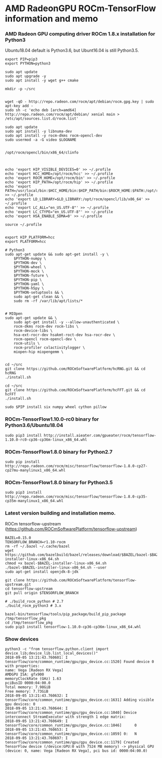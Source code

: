 # AMD RadeonGPU ROCm-TensorFlow information and memo


### AMD Radeon GPU computing driver ROCm 1.8.x installation for Python3
Ubuntu18.04 default is Python3.6, but Ubunt16.04 is still Python3.5. 
```
export PIP=pip3
export PYTHON=python3

sudo apt update
sudo apt upgrade -y
sudo apt install -y wget g++ cmake

mkdir -p ~/src


wget -qO - http://repo.radeon.com/rocm/apt/debian/rocm.gpg.key | sudo apt-key add -
sudo sh -c 'echo deb [arch=amd64] http://repo.radeon.com/rocm/apt/debian/ xenial main > /etc/apt/sources.list.d/rocm.list'

sudo apt update
sudo apt install -y libnuma-dev
sudo apt install -y rocm-dkms rocm-opencl-dev
sudo usermod -a -G video $LOGNAME


/opt/rocm/opencl/bin/x86_64/clinfo



echo 'export HIP_VISIBLE_DEVICES=0' >> ~/.profile
echo 'export HCC_HOME=/opt/rocm/hcc' >> ~/.profile
echo 'export ROCM_HOME=/opt/rocm/bin' >> ~/.profile
echo 'export HIP_PATH=/opt/rocm/hip' >> ~/.profile
echo 'export PATH=/usr/local/bin:$HCC_HOME/bin:$HIP_PATH/bin:$ROCM_HOME:$PATH:/opt/rocm/opencl/bin/x86_64' >> ~/.profile
echo 'export LD_LIBRARY=$LD_LIBRARY:/opt/rocm/opencl/lib/x86_64' >> ~/.profile
echo 'export LC_ALL="en_US.UTF-8"' >> ~/.profile
echo 'export LC_CTYPE="en_US.UTF-8"' >> ~/.profile
echo 'export HSA_ENABLE_SDMA=0' >> ~/.profile

source ~/.profile


export HIP_PLATFORM=hcc
export PLATFORM=hcc

# Python3
sudo apt-get update && sudo apt-get install -y \
    $PYTHON-numpy \
    $PYTHON-dev \
    $PYTHON-wheel \
    $PYTHON-mock \
    $PYTHON-future \
    $PYTHON-pip \
    $PYTHON-yaml \
    $PYTHON-h5py \
    $PYTHON-setuptools && \
    sudo apt-get clean && \
    sudo rm -rf /var/lib/apt/lists/*


# MIOpen
sudo apt-get update && \
    sudo apt-get install -y --allow-unauthenticated \
    rocm-dkms rocm-dev rocm-libs \
    rocm-device-libs \
    hsa-ext-rocr-dev hsakmt-roct-dev hsa-rocr-dev \
    rocm-opencl rocm-opencl-dev \
    rocm-utils \
    rocm-profiler cxlactivitylogger \
    miopen-hip miopengemm \


cd ~/src
git clone https://github.com/ROCmSoftwarePlatform/hcRNG.git && cd hcRNG
./install.sh

cd ~/src
git clone https://github.com/ROCmSoftwarePlatform/hcFFT.git && cd hcFFT
./install.sh

sudo $PIP install six numpy wheel cython pillow
```


### ROCm-TensorFlow1.10.0-rc0 binary for Python3.6/Ubuntu18.04
```sudo pip3 install http://install.aieater.com/gpueater/rocm/tensorflow-1.10.0-rc0-cp36-cp36m-linux_x86_64.whl```

### ROCm-TensorFlow1.8.0 binary for Python2.7
```sudo pip install http://repo.radeon.com/rocm/misc/tensorflow/tensorflow-1.8.0-cp27-cp27mu-manylinux1_x86_64.whl```
### ROCm-TensorFlow1.8.0 binary for Python3.5 
```sudo pip3 install http://repo.radeon.com/rocm/misc/tensorflow/tensorflow-1.8.0-cp35-cp35m-manylinux1_x86_64.whl```

### Latest version building and installation memo.
ROCm tensorflow-upstream  (https://github.com/ROCmSoftwarePlatform/tensorflow-upstream)

```
BAZEL=0.15.0
TENSORFLOW_BRANCH=r1.10-rocm
rm -rf ~/.bazel ~/.cache/bazel
wget https://github.com/bazelbuild/bazel/releases/download/$BAZEL/bazel-$BAZEL-installer-linux-x86_64.sh
chmod +x bazel-$BAZEL-installer-linux-x86_64.sh
./bazel-$BAZEL-installer-linux-x86_64.sh --user
sudo apt-get install openjdk-8-jdk
	
git clone https://github.com/ROCmSoftwarePlatform/tensorflow-upstream.git
cd tensorflow-upstream
git pull origin $TENSORFLOW_BRANCH
	
# ./build_rocm_python # 2.7
./build_rocm_python3 # 3.x
	
bazel-bin/tensorflow/tools/pip_package/build_pip_package /tmp/tensorflow_pkg
cd /tmp/tensorflow_pkg
sudo pip3 install tensorflow-1.10.0-cp36-cp36m-linux_x86_64.whl
```


### Show devices
```
python3 -c "from tensorflow.python.client import device_lib;device_lib.list_local_devices()"
2018-09-05 13:21:43.760601: I tensorflow/core/common_runtime/gpu/gpu_device.cc:1520] Found device 0 with properties: 
name: Vega [Radeon RX Vega]
AMDGPU ISA: gfx900
memoryClockRate (GHz) 1.63
pciBusID 0000:04:00.0
Total memory: 7.98GiB
Free memory: 7.73GiB
2018-09-05 13:21:43.760632: I tensorflow/core/common_runtime/gpu/gpu_device.cc:1631] Adding visible gpu devices: 0
2018-09-05 13:21:43.760644: I tensorflow/core/common_runtime/gpu/gpu_device.cc:1040] Device interconnect StreamExecutor with strength 1 edge matrix:
2018-09-05 13:21:43.760649: I tensorflow/core/common_runtime/gpu/gpu_device.cc:1046]      0 
2018-09-05 13:21:43.760653: I tensorflow/core/common_runtime/gpu/gpu_device.cc:1059] 0:   N 
2018-09-05 13:21:43.760697: I tensorflow/core/common_runtime/gpu/gpu_device.cc:1179] Created TensorFlow device (/device:GPU:0 with 7524 MB memory) -> physical GPU (device: 0, name: Vega [Radeon RX Vega], pci bus id: 0000:04:00.0)
```





